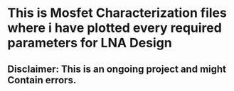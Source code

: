 # This is Mosfet Characterization files where i have plotted every required parameters for LNA Design
## Disclaimer: This is an ongoing project and  might Contain errors.
